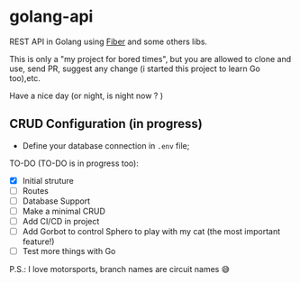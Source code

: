# golang-api
REST API in Golang using [Fiber](https://github.com/gofiber/fiber) and some others libs.

This is only a "my project for bored times", but you are allowed to clone and use, send PR, suggest any change (i started this project to learn Go too),etc.

Have a nice day (or night, is night now ? )

## CRUD Configuration (in progress)
- Define your database connection in `.env` file;


TO-DO (TO-DO is in progress too):

- [x] Initial struture
- [ ] Routes
- [ ] Database Support
- [ ] Make a minimal CRUD
- [ ] Add CI/CD in project
- [ ] Add Gorbot to control Sphero to play with my cat (the most important feature!)
- [ ] Test more things with Go

P.S.: I love motorsports, branch names are circuit names :sweat_smile: